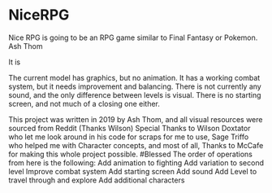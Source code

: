 # NiceRPG
Nice RPG is going to be an RPG game similar to Final Fantasy or Pokemon.
Ash Thom

It is 

The current model has graphics, but no animation. It has a working combat system, but it needs improvement and balancing. 
There is not currently any sound, and the only difference between levels is visual. 
There is no starting screen, and not much of a closing one either.


This project was written in 2019 by Ash Thom, and all visual resources were sourced from Reddit (Thanks Wilson)
Special Thanks to Wilson Doxtator who let me look around in his code for scraps for me to use, 
Sage Triffo who helped me with Character concepts, and most of all, Thanks to McCafe for making this whole project possible.
#Blessed
The order of operations from here is the following:
Add animation to fighting
Add variation to second level
Improve combat system
Add starting screen
Add sound
Add Level to travel through and explore
Add additional characters
